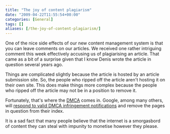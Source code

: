 ```yaml
---
title: "The joy of content plagiarism"
date: "2009-04-22T11:55:54+00:00"
categories: [General]
tags: []
aliases: [/the-joy-of-content-plagiarism/]
---
```


One of the nice side effects of our new content management system is that you can leave comments on our articles. We received one rather intriguing comment this week effectively accusing us of plagiarising an article. That came as a bit of a surprise given that I know Denis wrote the article in question several years ago.

Things are complicated slightly because the article is hosted by an article submission site. So, the people who ripped off the article aren't hosting it on their own site. This does make things more complex because the people who ripped off the article may not be in a position to remove it.

Fortunately, that's where the <a href="http://en.wikipedia.org/wiki/DMCA">DMCA</a> comes in. Google, among many others, will <a href="http://www.google.com/dmca.html#notification">respond to valid DMCA infringement notifications</a> and remove the pages in question from their index.

It is a sad fact that many people believe that the internet is a smorgasbord of content they can steal with impunity to monetise however they please.
